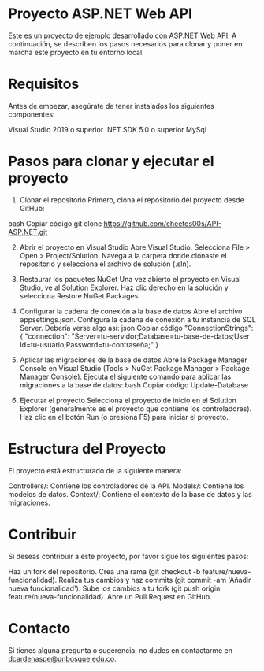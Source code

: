 # Proyecto ASP.NET Web API
Este es un proyecto de ejemplo desarrollado con ASP.NET Web API. A continuación, se describen los pasos necesarios para clonar y poner en marcha este proyecto en tu entorno local.

# Requisitos
Antes de empezar, asegúrate de tener instalados los siguientes componentes:

Visual Studio 2019 o superior
.NET SDK 5.0 o superior
MySql

# Pasos para clonar y ejecutar el proyecto

1. Clonar el repositorio
Primero, clona el repositorio del proyecto desde GitHub:

bash
Copiar código
git clone https://github.com/cheetos00s/API-ASP.NET.git

2. Abrir el proyecto en Visual Studio
Abre Visual Studio.
Selecciona File > Open > Project/Solution.
Navega a la carpeta donde clonaste el repositorio y selecciona el archivo de solución (.sln).

3. Restaurar los paquetes NuGet
Una vez abierto el proyecto en Visual Studio, ve al Solution Explorer.
Haz clic derecho en la solución y selecciona Restore NuGet Packages.

4. Configurar la cadena de conexión a la base de datos
Abre el archivo appsettings.json.
Configura la cadena de conexión a tu instancia de SQL Server. Debería verse algo así:
json
Copiar código
"ConnectionStrings": {
  "connection": "Server=tu-servidor;Database=tu-base-de-datos;User Id=tu-usuario;Password=tu-contraseña;"
}

5. Aplicar las migraciones de la base de datos
Abre la Package Manager Console en Visual Studio (Tools > NuGet Package Manager > Package Manager Console).
Ejecuta el siguiente comando para aplicar las migraciones a la base de datos:
bash
Copiar código
Update-Database

6. Ejecutar el proyecto
Selecciona el proyecto de inicio en el Solution Explorer (generalmente es el proyecto que contiene los controladores).
Haz clic en el botón Run (o presiona F5) para iniciar el proyecto.

# Estructura del Proyecto

El proyecto está estructurado de la siguiente manera:

Controllers/: Contiene los controladores de la API.
Models/: Contiene los modelos de datos.
Context/: Contiene el contexto de la base de datos y las migraciones.

# Contribuir
Si deseas contribuir a este proyecto, por favor sigue los siguientes pasos:

Haz un fork del repositorio.
Crea una rama (git checkout -b feature/nueva-funcionalidad).
Realiza tus cambios y haz commits (git commit -am 'Añadir nueva funcionalidad').
Sube los cambios a tu fork (git push origin feature/nueva-funcionalidad).
Abre un Pull Request en GitHub.

# Contacto
Si tienes alguna pregunta o sugerencia, no dudes en contactarme en dcardenaspe@unbosque.edu.co.
